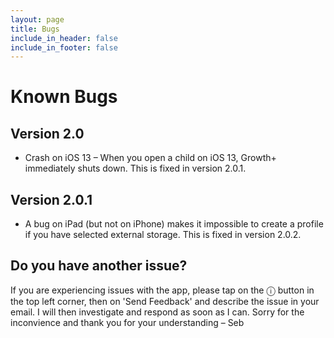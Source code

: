```yaml
---
layout: page
title: Bugs
include_in_header: false
include_in_footer: false
---
```


# Known Bugs

## Version 2.0

* Crash on iOS 13 – When you open a child on iOS 13, Growth+ immediately shuts down. This is fixed in version 2.0.1.

## Version 2.0.1

* A bug on iPad (but not on iPhone) makes it impossible to create a profile if you have selected external storage. This is fixed in version 2.0.2.

## Do you have another issue?

If you are experiencing issues with the app, please tap on the ⓘ button in the top left corner, then on 'Send Feedback' and describe the issue in your email. I will then investigate and respond as soon as I can. Sorry for the inconvience and thank you for your understanding – Seb

